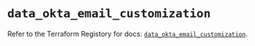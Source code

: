 # `data_okta_email_customization`

Refer to the Terraform Registory for docs: [`data_okta_email_customization`](https://registry.terraform.io/providers/okta/okta/4.0.1/docs/data-sources/email_customization).
